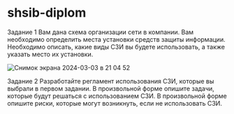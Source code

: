 # shsib-diplom

Задание 1
Вам дана схема организации сети в компании. Вам необходимо определить места установки средств защиты информации. 
Необходимо описать, какие виды СЗИ вы будете использовать, а также указать место их установки.

![Снимок экрана 2024-03-03 в 21 04 52](https://github.com/netology-code/shsib-diplom/assets/96241243/6423af93-50ec-42f8-8261-dcf20068a80b)

Задание 2
Разработайте регламент использования СЗИ, которые вы выбрали в первом задании. 
В произвольной форме опишите задачи, которые будут решаться с использованием СЗИ.
В произвольной форме опишите риски, которые могут возникнуть, если не использовать СЗИ.
